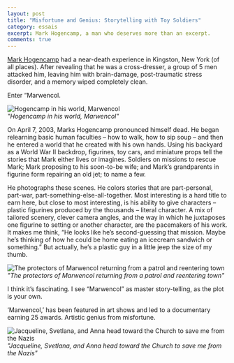 ```yaml
---
layout: post
title: "Misfortune and Genius: Storytelling with Toy Soldiers"
category: essais
excerpt: Mark Hogencamp, a man who deserves more than an excerpt.
comments: true
---
```


[Mark Hogencamp](http://www.marwencol.com/) had a near-death experience in Kingston, New York (of all places). After revealing that he was a cross-dresser, a group of 5 men attacked him, leaving him with brain-damage, post-traumatic stress disorder, and a memory wiped completely clean.  

Enter “Marwencol.

![Hogencamp in his world, Marwencol](http://www.vincentbarr.com/assets/images/hogencamp-marwencol.jpg)  
_"Hogencamp in his world, Marwencol"_  

On April 7, 2003, Marks Hogencamp pronounced himself dead. He began relearning basic human faculties – how to walk, how to sip soup – and then he entered a world that he created with his own hands. Using his backyard as a World War II backdrop, figurines, toy cars, and miniature props tell the stories that Mark either lives or imagines. Soldiers on missions to rescue Mark; Mark proposing to his soon-to-be wife; and Mark’s grandparents in figurine form repairing an old jet; to name a few.  

He photographs these scenes. He colors stories that are part-personal, part-war, part-something-else-all-together. Most interesting is a hard title to earn here, but close to most interesting, is his ability to give characters – plastic figurines produced by the thousands – literal character. A mix of tailored scenery, clever camera angles, and the way in which he juxtaposes one figurine to setting or another character, are the pacemakers of his work. It makes me think, “He looks like he’s second-guessing that mission. Maybe he’s thinking of how he could be home eating an icecream sandwich or something.” But actually, he’s a plastic guy in a little jeep the size of my thumb.  

![The protectors of Marwencol returning from a patrol and reentering town](http://www.vincentbarr.com/assets/images/marwencol-patrol.jpg)  
_"The protectors of Marwencol returning from a patrol and reentering town"_    


I think it’s fascinating. I see “Marwencol” as master story-telling, as the plot is your own. 

‘Marwencol,’ has been featured in art shows and led to a documentary earning 25 awards. Artistic genius from misfortune.  

![Jacqueline, Svetlana, and Anna head toward the Church to save me from the Nazis](http://www.vincentbarr.com/assets/images/marwencol-women.jpg)  
_"Jacqueline, Svetlana, and Anna head toward the Church to save me from the Nazis"_

<a href="https://plus.google.com/+VincentBarr0?rel=author"></a>